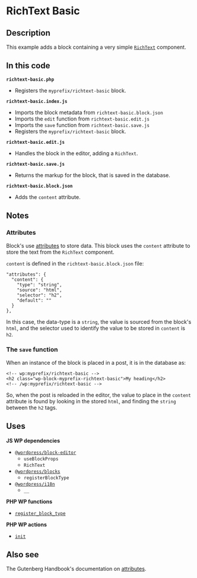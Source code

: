 # RichText Basic

## Description

This example adds a block containing a very simple [`RichText`](https://github.com/WordPress/gutenberg/blob/trunk/packages/block-editor/src/components/rich-text/README.md) component.

## In this code

**`richtext-basic.php`**

- Registers the `myprefix/richtext-basic` block.

**`richtext-basic.index.js`**

- Imports the block metadata from `richtext-basic.block.json`
- Imports the `edit` function from `richtext-basic.edit.js`
- Imports the `save` function from `richtext-basic.save.js`
- Registers the `myprefix/richtext-basic` block.

**`richtext-basic.edit.js`**

- Handles the block in the editor, adding a `RichText`.

**`richtext-basic.save.js`**

- Returns the markup for the block, that is saved in the database.

**`richtext-basic.block.json`**

- Adds the `content` attribute.

## Notes

### Attributes

Block's use [attributes](https://developer.wordpress.org/block-editor/reference-guides/block-api/block-attributes/) to store data. This block uses the `content` attribute to store the text from the `RichText` component.

`content` is defined in the `richtext-basic.block.json` file:

```
"attributes": {
  "content": {
    "type": "string",
    "source": "html",
    "selector": "h2",
    "default": ""
  }
},
```

In this case, the data-type is a `string`, the value is sourced from the block's `html`, and the selector used to identify the value to be stored in `content` is `h2`.

### The `save` function

When an instance of the block is placed in a post, it is in the database as:

```
<!-- wp:myprefix/richtext-basic -->
<h2 class="wp-block-myprefix-richtext-basic">My heading</h2>
<!-- /wp:myprefix/richtext-basic -->
```

So, when the post is reloaded in the editor, the value to place in the `content` attribute is found by looking in the stored `html`, and finding the `string` between the `h2` tags.

## Uses

**JS WP dependencies**

- [`@wordpress/block-editor`](https://developer.wordpress.org/block-editor/reference-guides/packages/packages-block-editor/)
  - `useBlockProps`
  - `RichText`
- [`@wordpress/blocks`](https://developer.wordpress.org/block-editor/reference-guides/packages/packages-blocks/)
  - `registerBlockType`
- [`@wordpress/i18n`](https://developer.wordpress.org/block-editor/reference-guides/packages/packages-i18n/)
  - `__`

**PHP WP functions**

- [`register_block_type`](https://developer.wordpress.org/reference/functions/register_block_type/)

**PHP WP actions**

- [`init`](https://developer.wordpress.org/reference/hooks/init/)

## Also see

The Gutenberg Handbook's documentation on [attributes](https://developer.wordpress.org/block-editor/reference-guides/block-api/block-attributes/).
